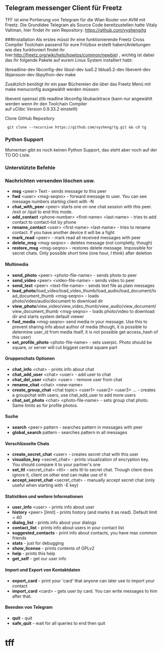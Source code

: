 ## Telegram messenger Client für Freetz

TFF ist eine Portierung von Telegram für die Wlan Router von AVM mit Freetz.
Die Grundidee Telegram als Source Code bereitzustellen hatte Vitaly Valtman, hier findet ihr sein Repository: https://github.com/vysheng/tg

 ###Installation
Als erstes müsst ihr eine funktionierende Freetz Cross Compiler Toolchain passend für eure Fritzbox erstellt haben(Anleitungen wie dies funktioniert findet ihr hier:http://freetz.org/wiki/help/howtos/common/newbie) , wichtig ist dabei das ihr folgende Pakete auf eurem Linux System installiert habt:

libreadline-dev 
libconfig-dev 
libssl-dev 
lua5.2 
liblua5.2-dev 
libevent-dev 
libjansson-dev 
libpython-dev 
make

Zusätzlich benötigt ihr ein paar Büchereien die über das Freetz Menü
mit make menuconfig ausgewählt werden müssen:

libevent 
openssl
zlib
readline
libconfig
libubacktrace (kann nur angewählt werden wenn ihr den Toolchain Compiler      
                        auf uClibc Version 0.9.33.2 einstellt) 


Clone GitHub Repository

     git clone --recursive https://github.com/vysheng/tg.git && cd tg

### Python Support

Momentan gibt es noch keinen Python Support, das steht aber noch auf der TO DO Liste.

 ### Unterstützte Befehle

### Nachrichten versenden löschen usw.

* **msg** \<peer\> Text - sends message to this peer
* **fwd** \<user\> \<msg-seqno\> - forward message to user. You can see message numbers starting client with -N
* **chat_with_peer** \<peer\> starts one on one chat session with this peer. /exit or /quit to end this mode.
* **add_contact** \<phone-number\> \<first-name\> \<last-name\> - tries to add contact to contact-list by phone
* **rename_contact** \<user\> \<first-name\> \<last-name\> - tries to rename contact. If you have another device it will be a fight
* **mark_read** \<peer\> - mark read all received messages with peer
* **delete_msg** \<msg-seqno\> - deletes message (not completly, though)
* **restore_msg** \<msg-seqno\> - restores delete message. Impossible for secret chats. Only possible short time (one hour, I think) after deletion

#### Multimedia

* **send_photo** \<peer\> \<photo-file-name\> - sends photo to peer
* **send_video** \<peer\> \<video-file-name\> - sends video to peer
* **send_text** \<peer\> \<text-file-name> - sends text file as plain messages
* **load_photo**/load_video/load_video_thumb/load_audio/load_document/load_document_thumb \<msg-seqno\> - loads photo/video/audio/document to download dir
* **view_photo**/view_video/view_video_thumb/view_audio/view_document/view_document_thumb \<msg-seqno\> - loads photo/video to download dir and starts system default viewer
* **fwd_media** \<msg-seqno\> send media in your message. Use this to prevent sharing info about author of media (though, it is possible to determine user_id from media itself, it is not possible get access_hash of this user)
* **set_profile_photo** \<photo-file-name\> - sets userpic. Photo should be square, or server will cut biggest central square part


#### Gruppenchats Optionen 

* **chat_info** \<chat\> - prints info about chat
* **chat_add_user** \<chat\> \<user\> - add user to chat
* **chat_del_user** \<chat\> \<user\> - remove user from chat
* **rename_chat** \<chat\> \<new-name\>
* **create_group_chat** \<chat topic\> \<user1\> \<user2\> \<user3\> ... - creates a groupchat with users, use chat_add_user to add more users
* **chat_set_photo** \<chat\> \<photo-file-name\> - sets group chat photo. Same limits as for profile photos.

#### Suche

* **search** \<peer\> pattern - searches pattern in messages with peer
* **global_search** pattern - searches pattern in all messages

#### Verschlüsselte Chats

* **create_secret_chat** \<user\> - creates secret chat with this user
* **visualize_key** \<secret_chat\> - prints visualization of encryption key. You should compare it to your partner's one
* **set_ttl** \<secret_chat\> \<ttl\> - sets ttl to secret chat. Though client does ignore it, client on other end can make use of it
* **accept_secret_chat** \<secret_chat\> - manually accept secret chat (only useful when starting with -E key)

#### Statistiken und weitere Informationen

* **user_info** \<user\> - prints info about user
* **history** \<peer\> [limit] - prints history (and marks it as read). Default limit = 40
* **dialog_list** - prints info about your dialogs
* **contact_list** - prints info about users in your contact list
* **suggested_contacts** - print info about contacts, you have max common friends
* **stats** - just for debugging
* **show_license** - prints contents of GPLv2
* **help** - prints this help
* **get_self** - get our user info

#### Import und Export von Kontaktdaten
* **export_card** - print your 'card' that anyone can later use to import your contact
* **import_card** \<card\> - gets user by card. You can write messages to him after that.

#### Beenden von Telegram 
* **quit** - quit
* **safe_quit** - wait for all queries to end then quit
# tff
